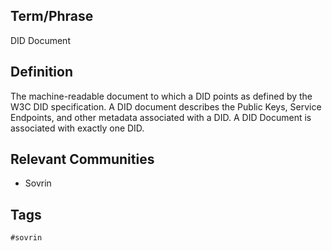 ## Term/Phrase
DID Document

## Definition
The machine-readable document to which a DID points as defined by the W3C DID specification. A DID document describes the Public Keys, Service Endpoints, and other metadata associated with a DID. A DID Document is associated with exactly one DID.

## Relevant Communities
* Sovrin

## Tags
```
#sovrin
```
